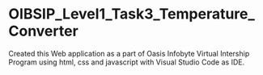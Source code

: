 # OIBSIP_Level1_Task3_Temperature_Converter
Created this Web application as a part of Oasis Infobyte Virtual Intership Program using html, css and javascript with Visual Studio Code as IDE.
